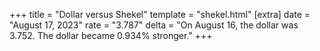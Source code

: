 +++
title = "Dollar versus Shekel"
template = "shekel.html"
[extra]
date = "August 17, 2023"
rate = "3.787"
delta = "On August 16, the dollar was 3.752. The dollar became 0.934% stronger."
+++
